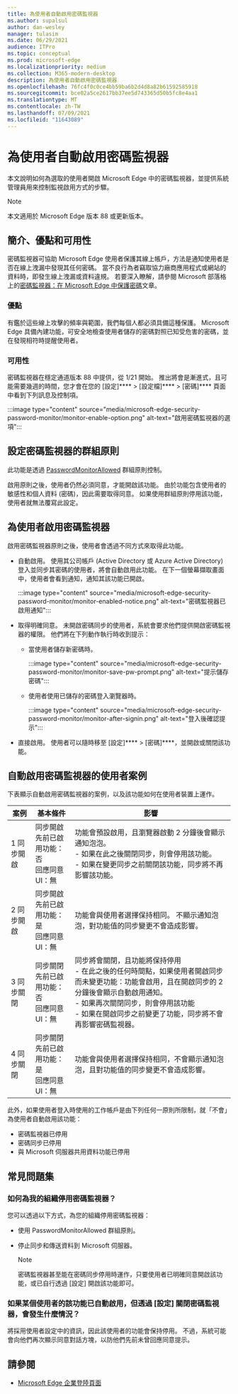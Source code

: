 ```yaml
---
title: 為使用者自動啟用密碼監視器
ms.author: supalsul
author: dan-wesley
manager: tulasim
ms.date: 06/29/2021
audience: ITPro
ms.topic: conceptual
ms.prod: microsoft-edge
ms.localizationpriority: medium
ms.collection: M365-modern-desktop
description: 為使用者自動啟用密碼監視器
ms.openlocfilehash: 76fc4f0c0ce4bb59ba6b2d4d8a82b61592585918
ms.sourcegitcommit: bce02a5ce2617bb37ee5d743365d50b5fc8e4aa1
ms.translationtype: MT
ms.contentlocale: zh-TW
ms.lasthandoff: 07/09/2021
ms.locfileid: "11643089"
---
```

# <a name="password-monitor-auto-enabled-for-users"></a>為使用者自動啟用密碼監視器

本文說明如何為選取的使用者開啟 Microsoft Edge 中的密碼監視器，並提供系統管理員用來控制監視啟用方式的步驟。

> [!NOTE]
> 本文適用於 Microsoft Edge 版本 88 或更新版本。

## <a name="introduction-benefits-and-availability"></a>簡介、優點和可用性

密碼監視器可協助 Microsoft Edge 使用者保護其線上帳戶，方法是通知使用者是否在線上洩漏中發現其任何密碼。 當不良行為者竊取協力廠商應用程式或網站的資料時，即發生線上洩漏或資料違規。 若要深入瞭解，請參閱 Microsoft 部落格上的[密碼監視器：在 Microsoft Edge 中保護密碼](https://www.microsoft.com/research/blog/password-monitor-safeguarding-passwords-in-microsoft-edge/)文章。

### <a name="benefits"></a>優點

有鑑於這些線上攻擊的頻率與範圍，我們每個人都必須具備這種保護。 Microsoft Edge 具備內建功能，可安全地檢查使用者儲存的密碼對照已知受危害的密碼，並在發現相符時提醒使用者。  

### <a name="availability"></a>可用性

密碼監視器在穩定通道版本 88 中提供，從 1/21 開始。 推出將會是漸進式，且可能需要幾週的時間，您才會在您的 [設定]****  >  [設定檔]****  >  [密碼]**** 頁面中看到下列訊息及控制項。

:::image type="content" source="media/microsoft-edge-security-password-monitor/monitor-enable-option.png" alt-text="啟用密碼監視器的選項":::

## <a name="configure-group-policy-for-password-monitor"></a>設定密碼監視器的群組原則

此功能是透過 [PasswordMonitorAllowed](./microsoft-edge-policies.md#passwordmonitorallowed) 群組原則控制。

啟用原則之後，使用者仍然必須同意，才能開啟該功能。 由於功能包含使用者的敏感性和個人資料 (密碼)，因此需要取得同意。 如果使用群組原則停用該功能，使用者就無法覆寫此設定。  

## <a name="enabling-password-monitor-for-users"></a>為使用者啟用密碼監視器

啟用密碼監視器原則之後，使用者會透過不同方式來取得此功能。

- 自動啟用。 使用其公司帳戶 (Active Directory 或 Azure Active Directory) 登入並同步其密碼的使用者，將會自動啟用此功能。 在下一個螢幕擷取畫面中，使用者會看到通知，通知其該功能已開啟。

  :::image type="content" source="media/microsoft-edge-security-password-monitor/monitor-enabled-notice.png" alt-text="密碼監視器已啟用通知":::

-  取得明確同意。 未開啟密碼同步的使用者，系統會要求他們提供開啟密碼監視器的權限。 他們將在下列動作執行時收到提示：
   - 當使用者儲存新密碼時。
 
     :::image type="content" source="media/microsoft-edge-security-password-monitor/monitor-save-pw-prompt.png" alt-text="提示儲存密碼":::

   - 使用者使用已儲存的密碼登入瀏覽器時。
  
     :::image type="content" source="media/microsoft-edge-security-password-monitor/monitor-after-signin.png" alt-text="登入後確認提示":::
   
- 直接啟用。 使用者可以隨時移至 [設定]****  >  [密碼]****，並開啟或關閉該功能。

## <a name="user-scenarios-with-password-monitor-auto-enabled"></a>自動啟用密碼監視器的使用者案例

下表顯示自動啟用密碼監視器的案例，以及該功能如何在使用者裝置上運作。

| 案例 | 基本條件 | 影響 |
|--|--|--|
| 1 同步開啟 | 同步開啟<br>先前已啟用功能：否<br>回應同意 UI：無 | 功能會預設啟用，且瀏覽器啟動 2 分鐘後會顯示通知泡泡。<br>- 如果在此之後關閉同步，則會停用該功能。<br>- 如果在變更同步之前關閉該功能，同步將不再影響該功能。   |
| 2 同步開啟 | 同步開啟<br>先前已啟用功能：是<br>回應同意 UI：無 | 功能會與使用者選擇保持相同。  不顯示通知泡泡，對功能值的同步變更不會造成影響。|
| 3 同步關閉 | 同步關閉<br>先前已啟用功能：否<br>回應同意 UI：無 | 同步將會關閉，且功能將保持停用<br>- 在此之後的任何時間點，如果使用者開啟同步而未變更功能：功能會啟用，且在開啟同步的 2 分鐘後會顯示自動啟用通知。 <br> - 如果再次關閉同步，則會停用該功能 <br>- 如果在開啟同步之前變更了功能，同步將不會再影響密碼監視器。  |  
| 4 同步關閉 | 同步關閉<br>先前已啟用功能：是<br>回應同意 UI：無 | 功能會與使用者選擇保持相同，不會顯示通知泡泡，且對功能值的同步變更不會造成影響。  |

此外，如果使用者登入時使用的工作帳戶是由下列任何一原則所限制，就「不會」為使用者自動啟用該功能：

- 密碼監視器已停用  
- 密碼同步已停用
- 與 Microsoft 伺服器共用資料功能已停用

## <a name="frequently-asked-questions"></a>常見問題集

### <a name="how-can-password-monitor-be-disabled-for-my-organization"></a>如何為我的組織停用密碼監視器？

您可以透過以下方式，為您的組織停用密碼監視器：
- 使用 PasswordMonitorAllowed 群組原則。
- 停止同步和傳送資料到 Microsoft 伺服器。

  > [!NOTE]
  > 密碼監視器甚至能在密碼同步停用時運作，只要使用者已明確同意開啟該功能，或已自行透過 [設定] 開啟該功能即可。

### <a name="what-happens-if-a-user-for-whom-the-feature-has-been-auto-enabled-turns-password-monitor-off-via-settings"></a>如果某個使用者的該功能已自動啟用，但透過 [設定] 關閉密碼監視器，會發生什麼情況？

將採用使用者設定中的資訊，因此該使用者的功能會保持停用。 不過，系統可能會向他們再次顯示同意對話方塊，以防他們先前未曾回應同意提示。

## <a name="see-also"></a>請參閱

- [Microsoft Edge 企業登陸頁面](https://aka.ms/EdgeEnterprise)